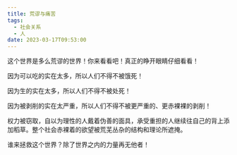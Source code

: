 ```yaml
---
title: 荒谬与痛苦
tags:
  - 社会关系
  - 人
date: 2023-03-17T09:53:00
---
```

这个世界是多么荒谬的世界！你来看看吧！真正的睁开眼睛仔细看看！

因为可以吃的实在太多，所以人们不得不被饿死！

因为生的实在太多，所以人们不得不被处死！

因为被剥削的实在太严重，所以人们不得不被更严重的、更赤裸裸的剥削！

权力被窃取，自以为理性的人戴着伪善的面具，承受重担的人继续往自己的背上添加稻草。整个社会赤裸着的欲望被荒芜丛杂的结构和理论所遮掩。

谁来拯救这个世界？除了世界之内的力量再无他者！
